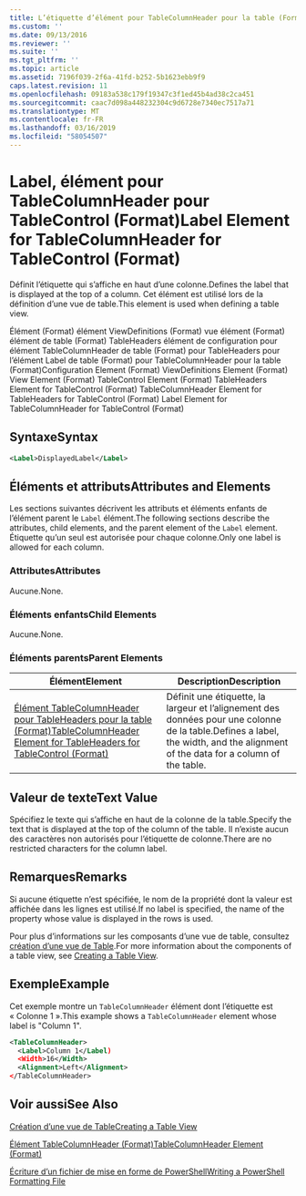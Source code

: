 ```yaml
---
title: L’étiquette d’élément pour TableColumnHeader pour la table (Format) | Microsoft Docs
ms.custom: ''
ms.date: 09/13/2016
ms.reviewer: ''
ms.suite: ''
ms.tgt_pltfrm: ''
ms.topic: article
ms.assetid: 7196f039-2f6a-41fd-b252-5b1623ebb9f9
caps.latest.revision: 11
ms.openlocfilehash: 09183a538c179f19347c3f1ed45b4ad38c2ca451
ms.sourcegitcommit: caac7d098a448232304c9d6728e7340ec7517a71
ms.translationtype: MT
ms.contentlocale: fr-FR
ms.lasthandoff: 03/16/2019
ms.locfileid: "58054507"
---
```

# <a name="label-element-for-tablecolumnheader-for-tablecontrol-format"></a><span data-ttu-id="956ac-102">Label, élément pour TableColumnHeader pour TableControl (Format)</span><span class="sxs-lookup"><span data-stu-id="956ac-102">Label Element for TableColumnHeader for TableControl (Format)</span></span>

<span data-ttu-id="956ac-103">Définit l’étiquette qui s’affiche en haut d’une colonne.</span><span class="sxs-lookup"><span data-stu-id="956ac-103">Defines the label that is displayed at the top of a column.</span></span> <span data-ttu-id="956ac-104">Cet élément est utilisé lors de la définition d’une vue de table.</span><span class="sxs-lookup"><span data-stu-id="956ac-104">This element is used when defining a table view.</span></span>

<span data-ttu-id="956ac-105">Élément (Format) élément ViewDefinitions (Format) vue élément (Format) élément de table (Format) TableHeaders élément de configuration pour élément TableColumnHeader de table (Format) pour TableHeaders pour l’élément Label de table (Format) pour TableColumnHeader pour la table (Format)</span><span class="sxs-lookup"><span data-stu-id="956ac-105">Configuration Element (Format) ViewDefinitions Element (Format) View Element (Format) TableControl Element (Format) TableHeaders Element for TableControl (Format) TableColumnHeader Element for TableHeaders for TableControl (Format) Label Element  for TableColumnHeader for TableControl (Format)</span></span>

## <a name="syntax"></a><span data-ttu-id="956ac-106">Syntaxe</span><span class="sxs-lookup"><span data-stu-id="956ac-106">Syntax</span></span>

```xml
<Label>DisplayedLabel</Label>

```

## <a name="attributes-and-elements"></a><span data-ttu-id="956ac-107">Éléments et attributs</span><span class="sxs-lookup"><span data-stu-id="956ac-107">Attributes and Elements</span></span>

<span data-ttu-id="956ac-108">Les sections suivantes décrivent les attributs et éléments enfants de l’élément parent le `Label` élément.</span><span class="sxs-lookup"><span data-stu-id="956ac-108">The following sections describe the attributes, child elements, and the parent element of the `Label` element.</span></span> <span data-ttu-id="956ac-109">Étiquette qu’un seul est autorisée pour chaque colonne.</span><span class="sxs-lookup"><span data-stu-id="956ac-109">Only one label is allowed for each column.</span></span>

### <a name="attributes"></a><span data-ttu-id="956ac-110">Attributes</span><span class="sxs-lookup"><span data-stu-id="956ac-110">Attributes</span></span>

<span data-ttu-id="956ac-111">Aucune.</span><span class="sxs-lookup"><span data-stu-id="956ac-111">None.</span></span>

### <a name="child-elements"></a><span data-ttu-id="956ac-112">Éléments enfants</span><span class="sxs-lookup"><span data-stu-id="956ac-112">Child Elements</span></span>

<span data-ttu-id="956ac-113">Aucune.</span><span class="sxs-lookup"><span data-stu-id="956ac-113">None.</span></span>

### <a name="parent-elements"></a><span data-ttu-id="956ac-114">Éléments parents</span><span class="sxs-lookup"><span data-stu-id="956ac-114">Parent Elements</span></span>

|<span data-ttu-id="956ac-115">Élément</span><span class="sxs-lookup"><span data-stu-id="956ac-115">Element</span></span>|<span data-ttu-id="956ac-116">Description</span><span class="sxs-lookup"><span data-stu-id="956ac-116">Description</span></span>|
|-------------|-----------------|
|[<span data-ttu-id="956ac-117">Élément TableColumnHeader pour TableHeaders pour la table (Format)</span><span class="sxs-lookup"><span data-stu-id="956ac-117">TableColumnHeader Element for TableHeaders for TableControl  (Format)</span></span>](./tablecolumnheader-element-format.md)|<span data-ttu-id="956ac-118">Définit une étiquette, la largeur et l’alignement des données pour une colonne de la table.</span><span class="sxs-lookup"><span data-stu-id="956ac-118">Defines a label, the width, and the alignment of the data for a column of the table.</span></span>|

## <a name="text-value"></a><span data-ttu-id="956ac-119">Valeur de texte</span><span class="sxs-lookup"><span data-stu-id="956ac-119">Text Value</span></span>

<span data-ttu-id="956ac-120">Spécifiez le texte qui s’affiche en haut de la colonne de la table.</span><span class="sxs-lookup"><span data-stu-id="956ac-120">Specify the text that is displayed at the top of the column of the table.</span></span> <span data-ttu-id="956ac-121">Il n’existe aucun des caractères non autorisés pour l’étiquette de colonne.</span><span class="sxs-lookup"><span data-stu-id="956ac-121">There are no restricted characters for the column label.</span></span>

## <a name="remarks"></a><span data-ttu-id="956ac-122">Remarques</span><span class="sxs-lookup"><span data-stu-id="956ac-122">Remarks</span></span>

<span data-ttu-id="956ac-123">Si aucune étiquette n’est spécifiée, le nom de la propriété dont la valeur est affichée dans les lignes est utilisé.</span><span class="sxs-lookup"><span data-stu-id="956ac-123">If no label is specified, the name of the property whose value is displayed in the rows is used.</span></span>

<span data-ttu-id="956ac-124">Pour plus d’informations sur les composants d’une vue de table, consultez [création d’une vue de Table](./creating-a-table-view.md).</span><span class="sxs-lookup"><span data-stu-id="956ac-124">For more information about the components of a table view, see [Creating a Table View](./creating-a-table-view.md).</span></span>

## <a name="example"></a><span data-ttu-id="956ac-125">Exemple</span><span class="sxs-lookup"><span data-stu-id="956ac-125">Example</span></span>

<span data-ttu-id="956ac-126">Cet exemple montre un `TableColumnHeader` élément dont l’étiquette est « Colonne 1 ».</span><span class="sxs-lookup"><span data-stu-id="956ac-126">This example shows a `TableColumnHeader` element whose label is "Column 1".</span></span>

```xml
<TableColumnHeader>
  <Label>Column 1</Label)
  <Width>16</Width>
  <Alignment>Left</Alignment>
</TableColumnHeader>
```

## <a name="see-also"></a><span data-ttu-id="956ac-127">Voir aussi</span><span class="sxs-lookup"><span data-stu-id="956ac-127">See Also</span></span>

[<span data-ttu-id="956ac-128">Création d’une vue de Table</span><span class="sxs-lookup"><span data-stu-id="956ac-128">Creating a Table View</span></span>](./creating-a-table-view.md)

[<span data-ttu-id="956ac-129">Élément TableColumnHeader (Format)</span><span class="sxs-lookup"><span data-stu-id="956ac-129">TableColumnHeader Element (Format)</span></span>](./tablecolumnheader-element-format.md)

[<span data-ttu-id="956ac-130">Écriture d’un fichier de mise en forme de PowerShell</span><span class="sxs-lookup"><span data-stu-id="956ac-130">Writing a PowerShell Formatting File</span></span>](./writing-a-powershell-formatting-file.md)
